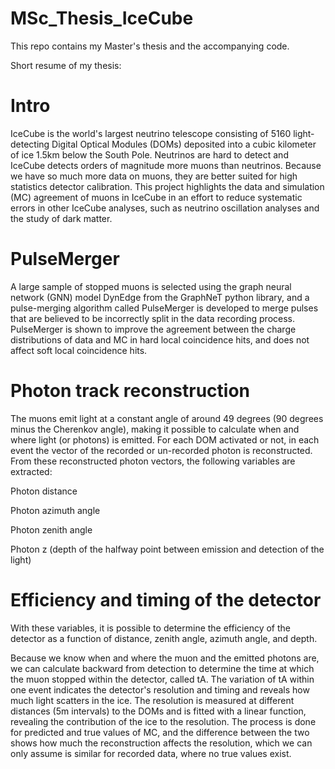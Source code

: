 # MSc_Thesis_IceCube
This repo contains my Master's thesis and the accompanying code.

Short resume of my thesis:
# Intro

IceCube is the world's largest neutrino telescope consisting of 5160 light-detecting Digital Optical Modules (DOMs) deposited into a cubic kilometer of ice 1.5km below the South Pole. Neutrinos are hard to detect and IceCube detects orders of magnitude more muons than neutrinos. Because we have so much more data on muons, they are better suited for high statistics detector calibration. This project highlights the data and simulation (MC) agreement of muons in IceCube in an effort to reduce systematic errors in other IceCube analyses, such as neutrino oscillation analyses and the study of dark matter.

# PulseMerger
A large sample of stopped muons is selected using the graph neural network (GNN) model DynEdge from the GraphNeT python library, and a pulse-merging algorithm called PulseMerger is developed to merge pulses that are believed to be incorrectly split in the data recording process. PulseMerger is shown to improve the agreement between the charge distributions of data and MC in hard local coincidence hits, and does not affect soft local coincidence hits.

# Photon track reconstruction
The muons emit light at a constant angle of around 49 degrees (90 degrees minus the Cherenkov angle), making it possible to calculate when and where light (or photons) is emitted.
For each DOM activated or not, in each event the vector of the recorded or un-recorded photon is reconstructed. From these reconstructed photon vectors, the following variables are extracted:

  Photon distance

  Photon azimuth angle
  
  Photon zenith angle
  
  Photon z (depth of the halfway point between emission and detection of the light)

# Efficiency and timing of the detector
With these variables, it is possible to determine the efficiency of the detector as a function of distance, zenith angle, azimuth angle, and depth.

Because we know when and where the muon and the emitted photons are, we can calculate backward from detection to determine the time at which the muon stopped within the detector, called tA.
The variation of tA within one event indicates the detector's resolution and timing and reveals how much light scatters in the ice. The resolution is measured at different distances (5m intervals) to the DOMs and is fitted with a linear function, revealing the contribution of the ice to the resolution. The process is done for predicted and true values of MC, and the difference between the two shows how much the reconstruction affects the resolution, which we can only assume is similar for recorded data, where no true values exist.
